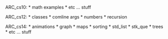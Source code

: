 ARC_cs10:
    * math examples
    * etc ... stuff
    
ARC_cs12:
    * classes
    * comline args
    * numbers
    * recursion
    
ARC_cs14:
    * animations
    * graph
    * maps
    * sorting
    * std_list
    * stk_que
    * trees
    * etc ... stuff
    
    